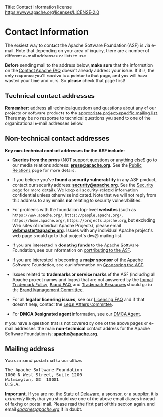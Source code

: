 Title: Contact Information
license: https://www.apache.org/licenses/LICENSE-2.0

# Contact Information #

The easiest way to contact the Apache Software Foundation (ASF) is via
e-mail. Note that depending on your area of inquiry, there are a number of
different e-mail addresses or lists to use.

**Before** sending mail to the address below, **make sure** that  the information on the [Contact Apache
FAQ](preFAQ.html) doesn't already address your issue. If it is, the only response you'll receive is a pointer
to that page, and you will have wasted your time and ours. So **please**
check that page first!

## Technical contact addresses ##

**Remember:** address all technical questions and questions
about any of our projects or software products to the
[appropriate project-specific mailing list](preFAQ.html#projects).
There may be no response to technical questions you send to one of the organizational e-mail addresses below.

## Non-technical contact addresses ##

**Key non-technical contact addresses for the ASF include:** 

- **Queries from the press** (NOT support
questions or anything else!) go to our media relations address:
**press@apache.org**. See the [Public Relations](/press/) page for more
details.

- If you believe you've **found a security vulnerability** in any ASF
product, contact our security address: **security@apache.org**. See
the [Security](/security/) page for more details. We keep all security-related
information confidential unless otherwise indicated. Note that we will not reply from this address to
any emails **not** relating to security vulnerabilities.

- For problems with the foundation top-level **websites** (such as
`https://www.apache.org/`,
`https://people.apache.org/`,
`https://home.apache.org/`,
`https://projects.apache.org`, but excluding Web sites of individual Apache
Projects), please email **webmaster@apache.org**. Issues with any individual 
Apache project's web page should go to that project's dev@ mailing list. 

- If you are interested in **donating funds** to the Apache Software
Foundation, see our information on [contributing to the
ASF](contributing.html).

- If you are interested in becoming a **major sponsor** of the Apache
Software Foundation, see our information on [Sponsoring the
ASF](sponsorship.html).

- Issues related to **trademarks or service marks** of the ASF (including all 
Apache project names and logos) that are not answered by the [formal Trademark Policy](marks/), 
[Brand FAQ](marks/faq), and [Trademark Resources](marks/resources) should go to
the [Brand Management Committee](marks/contact).

- For all **legal or licensing issues**, see our [Licensing FAQ](/foundation/license-faq.html) and if that doesn't help, 
contact the [Legal Affairs Committee](/legal/).

- For **DMCA Designated agent** information, see our [DMCA Agent](/legal/dmca.html).

If you have a question that is not covered by one of the above pages or
e-mail addresses, the main **non-technical** contact address for the Apache
Software Foundation is: **apache@apache.org**.

## Mailing address ##

You can send postal mail to our office:

<pre>
The Apache Software Foundation
1000 N West Street, Suite 1200
Wilmington, DE  19801
U.S.A.
</pre>

**Important.** If you are not the [State of Delaware](records/),
a [sponsor](thanks), or a supplier, it is *extremely* likely that
you should use one of the above email aliases instead of faxing or postal mail.  Please read
the first part of this section again, and email *apache@apache.org*
if in doubt.
